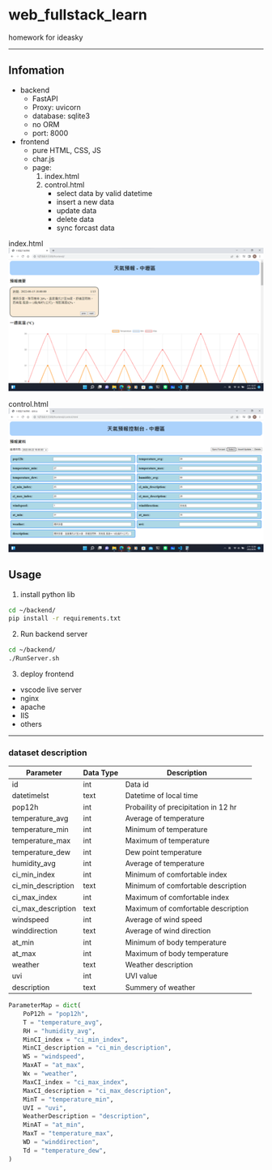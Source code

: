 # web_fullstack_learn
homework for ideasky

---
## Infomation
 + backend
    - FastAPI
    - Proxy: uvicorn
    - database: sqlite3
    - no ORM
    - port: 8000
 + frontend
    - pure HTML, CSS, JS
    - char.js
    - page:
        1. index.html
        2. control.html
            * select data by valid datetime
            * insert a new data
            * update data
            * delete data
            * sync forcast data

index.html
![index pahe](./Index.png)

control.html
![control pahe](./control.png)

## Usage

1. install python lib

```bash
cd ~/backend/
pip install -r requirements.txt
```

2. Run backend server

```bash
cd ~/backend/
./RunServer.sh
```

3. deploy frontend
 - vscode live server
 - nginx
 - apache
 - IIS
 - others


---
### dataset description

| Parameter                     | Data Type | Description                           |
|-------------------------------|-----------|---------------------------------------|
| id                            | int       | Data id                               |
| datetimelst                   | text      | Datetime of local time                |
| pop12h                        | int       | Probaility of precipitation in 12 hr  |
| temperature_avg               | int       | Average of temperature                |
| temperature_min               | int       | Minimum of temperature                |
| temperature_max               | int       | Maximum of temperature                |
| temperature_dew               | int       | Dew point temperature                 |
| humidity_avg                  | int       | Average of temperature                |
| ci_min_index                  | int       | Minimum of comfortable index          |
| ci_min_description            | text      | Minimum of comfortable description    |
| ci_max_index                  | int       | Maximum of comfortable index          |
| ci_max_description            | text      | Maximum of comfortable description    |
| windspeed                     | int       | Average of wind speed                 |
| winddirection                 | text      | Average of wind direction             |
| at_min                        | int       | Minimum of body temperature           |
| at_max                        | int       | Maximum of body temperature           |
| weather                       | text      | Weather description                   |
| uvi                           | int       | UVI value                             |
| description                   | text      | Summery of weather                    |

```python
ParameterMap = dict(
    PoP12h = "pop12h",
    T = "temperature_avg",
    RH = "humidity_avg",
    MinCI_index = "ci_min_index",
    MinCI_description = "ci_min_description",
    WS = "windspeed",
    MaxAT = "at_max",
    Wx = "weather",
    MaxCI_index = "ci_max_index",
    MaxCI_description = "ci_max_description",
    MinT = "temperature_min",
    UVI = "uvi",
    WeatherDescription = "description",
    MinAT = "at_min",
    MaxT = "temperature_max",
    WD = "winddirection",
    Td = "temperature_dew",
)
```